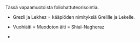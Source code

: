Tässä vapaamuotoista foliohattuteorisointia.

-  Grezli ja Lekhez = kääpiöden nimityksiä Grelille ja Lekelle.

- Vuohiäiti = Muodoton äiti = Shial-Nagheraz

- 
